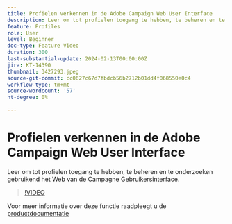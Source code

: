 ```yaml
---
title: Profielen verkennen in de Adobe Campaign Web User Interface
description: Leer om tot profielen toegang te hebben, te beheren en te onderzoeken gebruikend het Web van de Campagne Gebruikersinterface.
feature: Profiles
role: User
level: Beginner
doc-type: Feature Video
duration: 300
last-substantial-update: 2024-02-13T00:00:00Z
jira: KT-14390
thumbnail: 3427293.jpeg
source-git-commit: cc0627c67d7fbdcb56b2712b01dd4f068550e0c4
workflow-type: tm+mt
source-wordcount: '57'
ht-degree: 0%

---
```



# Profielen verkennen in de Adobe Campaign Web User Interface

Leer om tot profielen toegang te hebben, te beheren en te onderzoeken gebruikend het Web van de Campagne Gebruikersinterface.

>[!VIDEO](https://video.tv.adobe.com/v/3427293/?learn=on)

Voor meer informatie over deze functie raadpleegt u de [productdocumentatie](https://experienceleague.adobe.com/docs/campaign-web/v8/audiences/gs-audiences-recipients.html?lang=en)